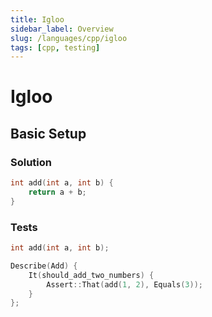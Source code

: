 ```yaml
---
title: Igloo
sidebar_label: Overview
slug: /languages/cpp/igloo
tags: [cpp, testing]
---
```


# Igloo

## Basic Setup

### Solution

```cpp
int add(int a, int b) {
    return a + b;
}
```

### Tests

```cpp
int add(int a, int b);

Describe(Add) {
    It(should_add_two_numbers) {
        Assert::That(add(1, 2), Equals(3));
    }
};
```

<!--
TODO: Finish this reference
TODO: Add tutorial and link to it
TODO: Add any recipes and link to them

We use patched Igloo. [changes](https://github.com/joakimkarlsson/igloo/compare/master...codewars:codewars)
Assertion Library [snowhouse v3.1.1](https://github.com/banditcpp/snowhouse/releases/tag/v3.1.1).
Igloo's website is no longer available, use https://web.archive.org/web/20161217124718/http://igloo-testing.org/
-->
